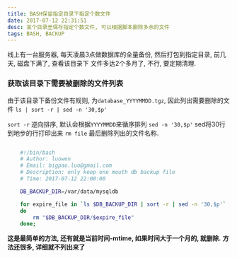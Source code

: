 ```yaml
---
title: BASH保留指定目录下指定个数文件
date: 2017-07-12 22:31:51
desc: 某个目录至保存指定个数文件, 可以根据脚本删除多余的文件
tags: BASH, BACKUP
---
```


线上有一台服务器, 每天凌晨3点做数据库的全量备份, 然后打包到指定目录, 前几天, 磁盘下满了, 查看该目录下
文件多达2个多月了, 不行, 要定期清理.

<!--more-->

### 获取该目录下需要被删除的文件列表

由于该目录下备份文件有规则, 为`database_YYYYMMDD.tgz`, 因此列出需要删除的文件 `ls | sort -r | sed -n '30,$p'`

`sort -r` 逆向排序, 默认会根据`YYYYMMDD`来循序排列
`sed -n '30,$p'` sed将30行到地步的行打印出来
`rm file` 最后删除列出的文件名称.

```bash

    #!/bin/bash
    # Author: luowen
    # Email: bigpao.luo@gmail.com
    # Description: only keep one mouth db backup file
    # Time: 2017-07-12 22:00:00

    DB_BACKUP_DIR=/var/data/mysqldb

    for expire_file in `ls $DB_BACKUP_DIR | sort -r | sed -n '30,$p'`
    do
        rm "$DB_BACKUP_DIR/$expire_file"
    done;
```


**这是最简单的方法, 还有就是当前时间-mtime, 如果时间大于一个月的, 就删除.**
**方法还很多, 详细就不列出来了**

